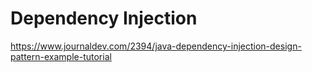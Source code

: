 # Dependency Injection

https://www.journaldev.com/2394/java-dependency-injection-design-pattern-example-tutorial